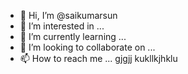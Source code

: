 - 👋 Hi, I’m @saikumarsun
- 👀 I’m interested in ...
- 🌱 I’m currently learning ...
- 💞️ I’m looking to collaborate on ...
- 📫 How to reach me ...
gjgjj
kukllkjhklu
<!---
saikumarsun/saikumarsun is a ✨ special ✨ repository because its `README.md` (this file) appears on your GitHub profile.
You can click the Preview link to take a look at your changes.
--->
